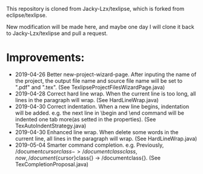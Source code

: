 This repository is cloned from Jacky-Lzx/texlipse, which is forked from eclipse/texlipse.

New modification will be made here, and maybe one day I will clone it back to Jacky-Lzx/texlipse and pull a request.

# Improvements:
* 2019-04-26 Better new-project-wizard-page. After inputing the name of the project, the output file name and source file name will be set to "<projectName>.pdf" and "<projectName>.tex". (See TexlipseProjectFilesWizardPage.java)
* 2019-04-28 Correct hard line wrap. When the current line is too long, all lines in the paragraph will wrap. (See HardLineWrap.java)
* 2019-04-30 Correct indentation. When a new line begins, indentation will be added. e.g. the next line in \begin and \end command will be indented one tab more(as setted in the properties). (See TexAutoIndentStrategy.java)
* 2019-04-30 Enhanced line wrap. When delete some words in the current line, all lines in the paragraph will wrap. (See HardLineWrap.java)
* 2019-05-04 Smarter command completion. e.g. Previously, /document${cursor}class{} -> /documentclass{}class{}, now, /document${cursor}class{} -> /documentclass{}. (See TexCompletionProposal.java)